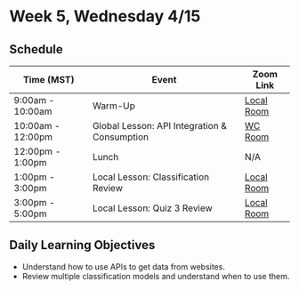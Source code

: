 # Week 5, Wednesday 4/15

## Schedule
| Time (MST)                  | Event                             | Zoom Link                                    |
|-----------------------|-----------------------------------|----------------------------------------------|
| 9:00am - 10:00am | Warm-Up                 | [Local Room](https://generalassembly.zoom.us/j/4539501986?pwd=NVZoQ2s1NXRZckVoc0RkQ2NTbCs1Zz09) |
| 10:00am - 12:00pm | Global Lesson: API Integration & Consumption | [WC Room](https://generalassembly.zoom.us/j/620270527)   |
| 12:00pm - 1:00pm | Lunch                       | N/A |
| 1:00pm - 3:00pm  | Local Lesson: Classification Review | [Local Room](https://generalassembly.zoom.us/j/4539501986?pwd=NVZoQ2s1NXRZckVoc0RkQ2NTbCs1Zz09)   |
| 3:00pm - 5:00pm  | Local Lesson: Quiz 3 Review | [Local Room](https://generalassembly.zoom.us/j/4539501986?pwd=NVZoQ2s1NXRZckVoc0RkQ2NTbCs1Zz09)   |

## Daily Learning Objectives
- Understand how to use APIs to get data from websites.
- Review multiple classification models and understand when to use them.

